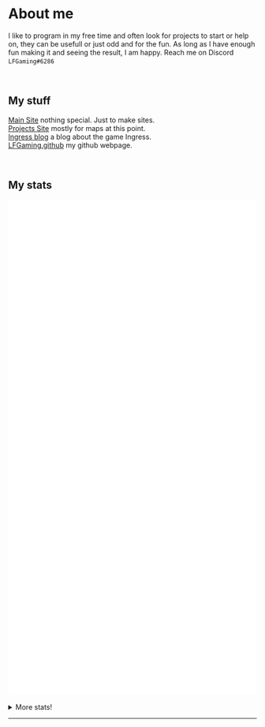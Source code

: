 # About me

I like to program in my free time and often look for projects to start or help on, they can be usefull or just odd and for the fun. As long as I have enough fun making it and seeing the result, I am happy. Reach me on Discord `LFGaming#6286`

<br>

## My stuff
[Main Site] nothing special. Just to make sites.<br/>
[Projects Site] mostly for maps at this point. <br/>
[Ingress blog] a blog about the game Ingress. <br>
[LFGaming.github] my github webpage.

<br/>

## My stats
<!--![Metrics](https://metrics.lecoq.io/LFGaming?template=classic&introduction=1&languages=1&lines=1&introduction.title=true&languages.colors=github&languages.threshold=0%25&config.timezone=Europe%2FAmsterdam)-->
![Metrics](https://github.com/LFGaming/LFGaming/blob/master/github-metrics.svg)

<details>
 <summary>More stats!</summary>
<br>
 
[![LFGaming's GitHub stats](https://github-readme-stats.vercel.app/api?username=LFGaming&count_private=true&show_icons=true&theme=tokyonight)](https://github.com/LFGaming)

[![Top Langs](https://github-readme-stats.vercel.app/api/top-langs/?username=LFGaming&theme=tokyonight)](https://github.com/LFGaming)

[![Top Langs](https://github-readme-stats.vercel.app/api/top-langs/?username=LFGaming&theme=tokyonight&layout=compact)](https://github.com/LFGaming)

[![LFGaming's wakatime stats](https://github-readme-stats.vercel.app/api/wakatime?username=LFGaming&theme=tokyonight)](https://github.com/LFGaming)
</details>

---



<br>
<br/>

[Main Site]: https://LFGaming.nl
[Projects Site]: https://LFGaming.nl/projects
[Ingress Blog]: https://Ingress.LFGaming.nl
[LFGaming.github]: https://lfgaming.github.io/
